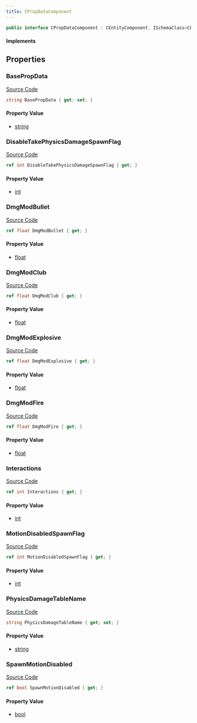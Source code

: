 ```yaml
---
title: CPropDataComponent
---
```


```csharp
public interface CPropDataComponent : CEntityComponent, ISchemaClass<CEntityComponent>, ISchemaClass<CPropDataComponent>, ISchemaField, ISchemaClass, INativeHandle
```

#### Implements

## Properties

### BasePropData

[Source Code](https://github.com/swiftly-solution/swiftlys2/blob/beta/managed/src/SwiftlyS2.Generated/Schemas/Interfaces/CPropDataComponent.cs#L26)

```csharp
string BasePropData { get; set; }
```

#### Property Value

- [string](https://learn.microsoft.com/dotnet/api/system.string)

### DisableTakePhysicsDamageSpawnFlag

[Source Code](https://github.com/swiftly-solution/swiftlys2/blob/beta/managed/src/SwiftlyS2.Generated/Schemas/Interfaces/CPropDataComponent.cs#L32)

```csharp
ref int DisableTakePhysicsDamageSpawnFlag { get; }
```

#### Property Value

- [int](https://learn.microsoft.com/dotnet/api/system.int32)

### DmgModBullet

[Source Code](https://github.com/swiftly-solution/swiftlys2/blob/beta/managed/src/SwiftlyS2.Generated/Schemas/Interfaces/CPropDataComponent.cs#L16)

```csharp
ref float DmgModBullet { get; }
```

#### Property Value

- [float](https://learn.microsoft.com/dotnet/api/system.single)

### DmgModClub

[Source Code](https://github.com/swiftly-solution/swiftlys2/blob/beta/managed/src/SwiftlyS2.Generated/Schemas/Interfaces/CPropDataComponent.cs#L18)

```csharp
ref float DmgModClub { get; }
```

#### Property Value

- [float](https://learn.microsoft.com/dotnet/api/system.single)

### DmgModExplosive

[Source Code](https://github.com/swiftly-solution/swiftlys2/blob/beta/managed/src/SwiftlyS2.Generated/Schemas/Interfaces/CPropDataComponent.cs#L20)

```csharp
ref float DmgModExplosive { get; }
```

#### Property Value

- [float](https://learn.microsoft.com/dotnet/api/system.single)

### DmgModFire

[Source Code](https://github.com/swiftly-solution/swiftlys2/blob/beta/managed/src/SwiftlyS2.Generated/Schemas/Interfaces/CPropDataComponent.cs#L22)

```csharp
ref float DmgModFire { get; }
```

#### Property Value

- [float](https://learn.microsoft.com/dotnet/api/system.single)

### Interactions

[Source Code](https://github.com/swiftly-solution/swiftlys2/blob/beta/managed/src/SwiftlyS2.Generated/Schemas/Interfaces/CPropDataComponent.cs#L28)

```csharp
ref int Interactions { get; }
```

#### Property Value

- [int](https://learn.microsoft.com/dotnet/api/system.int32)

### MotionDisabledSpawnFlag

[Source Code](https://github.com/swiftly-solution/swiftlys2/blob/beta/managed/src/SwiftlyS2.Generated/Schemas/Interfaces/CPropDataComponent.cs#L34)

```csharp
ref int MotionDisabledSpawnFlag { get; }
```

#### Property Value

- [int](https://learn.microsoft.com/dotnet/api/system.int32)

### PhysicsDamageTableName

[Source Code](https://github.com/swiftly-solution/swiftlys2/blob/beta/managed/src/SwiftlyS2.Generated/Schemas/Interfaces/CPropDataComponent.cs#L24)

```csharp
string PhysicsDamageTableName { get; set; }
```

#### Property Value

- [string](https://learn.microsoft.com/dotnet/api/system.string)

### SpawnMotionDisabled

[Source Code](https://github.com/swiftly-solution/swiftlys2/blob/beta/managed/src/SwiftlyS2.Generated/Schemas/Interfaces/CPropDataComponent.cs#L30)

```csharp
ref bool SpawnMotionDisabled { get; }
```

#### Property Value

- [bool](https://learn.microsoft.com/dotnet/api/system.boolean)

